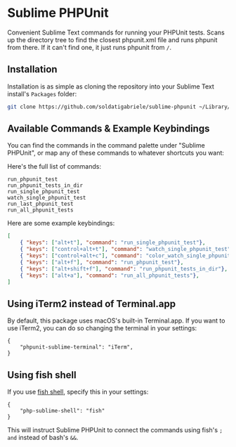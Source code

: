 # Sublime PHPUnit

Convenient Sublime Text commands for running your PHPUnit tests. Scans up the directory tree to find the closest phpunit.xml file and runs phpunit from there. If it can't find one, it just runs phpunit from `/`.

## Installation


Installation is as simple as cloning the repository into your Sublime Text install's `Packages` folder:

```bash
git clone https://github.com/soldatigabriele/sublime-phpunit ~/Library/Application\ Support/Sublime\ Text\ 3/Packages/sublime-phpunit
```

## Available Commands & Example Keybindings

You can find the commands in the command palette under "Sublime PHPUnit", or map any of these commands to whatever shortcuts you want:

Here's the full list of commands:

```
run_phpunit_test
run_phpunit_tests_in_dir
run_single_phpunit_test
watch_single_phpunit_test
run_last_phpunit_test
run_all_phpunit_tests
````

Here are some example keybindings:

```json
[
    { "keys": ["alt+t"], "command": "run_single_phpunit_test"},
    { "keys": ["control+alt+t"], "command": "watch_single_phpunit_test"},
    { "keys": ["control+alt+c"], "command": "color_watch_single_phpunit_test"},
    { "keys": ["alt+f"], "command": "run_phpunit_test"},
    { "keys": ["alt+shift+f"], "command": "run_phpunit_tests_in_dir"},
    { "keys": ["alt+a"], "command": "run_all_phpunit_tests"},
]

```

## Using iTerm2 instead of Terminal.app

By default, this package uses macOS's built-in Terminal.app. If you want to use iTerm2, you can do so changing the terminal in your settings:

```
{
    "phpunit-sublime-terminal": "iTerm",
}
```

## Using fish shell

If you use [fish shell](https://fishshell.com/), specify this in your settings: 

```
{
    "php-sublime-shell": "fish"
}
``` 

This will instruct Sublime PHPUnit to connect the commands using fish's `; and` instead of bash's `&&`.
